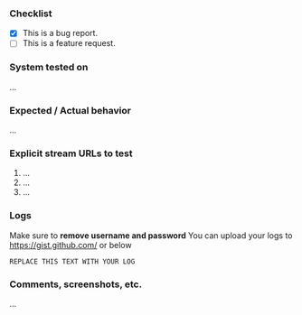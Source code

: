 ### Checklist

- [x] This is a bug report.
- [ ] This is a feature request.

### System tested on

...

### Expected / Actual behavior

...

### Explicit stream URLs to test

1. ...
2. ...
3. ...

### Logs

Make sure to **remove username and password**
You can upload your logs to <https://gist.github.com/> or below

```
REPLACE THIS TEXT WITH YOUR LOG
```

### Comments, screenshots, etc.

...
